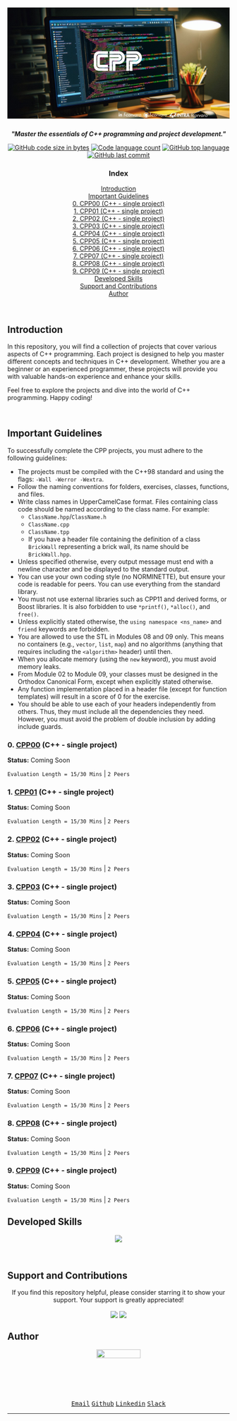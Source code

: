 <h1 align="center"><a href="https://github.com/f-corvaro/CPP">
	<img src="https://github.com/f-corvaro/CPP/blob/main/.extra/cpp.png" alt="CPP">
  </a></h1>
  
<p align="center">
	<b><i>"Master the essentials of C++ programming and project development."</i></b><br>
</p>
<p align="center" style="text-decoration: none;">
    <a href="https://github.com/f-corvaro/CPP"><img alt="GitHub code size in bytes" src="https://img.shields.io/github/languages/code-size/f-corvaro/CPP?color=blueviolet" /></a>
    <a href="https://github.com/f-corvaro/CPP"><img alt="Code language count" src="https://img.shields.io/github/languages/count/f-corvaro/CPP?color=yellow" /></a>
    <a href="https://github.com/f-corvaro/CPP"><img alt="GitHub top language" src="https://img.shields.io/github/languages/top/f-corvaro/CPP?color=blueviolet" /></a>
    <a href="https://github.com/f-corvaro/CPP"><img alt="GitHub last commit" src="https://img.shields.io/github/last-commit/f-corvaro/CPP?color=yellow" /></a>
</p>

<h3 align="center">Index</h3>
<p align="center">

<p align="center">
  <a href="#introduction">Introduction</a><br>
  <a href="#important-guidelines">Important Guidelines</a><br>
  <a href="#0-cpp00-c---single-project">0. CPP00 (C++ - single project)</a><br>
  <a href="#1-cpp01-c---single-project">1. CPP01 (C++ - single project)</a><br>
  <a href="#2-cpp02-c---single-project">2. CPP02 (C++ - single project)</a><br>
  <a href="#3-cpp03-c---single-project">3. CPP03 (C++ - single project)</a><br>
  <a href="#4-cpp04-c---single-project">4. CPP04 (C++ - single project)</a><br>
  <a href="#5-cpp05-c---single-project">5. CPP05 (C++ - single project)</a><br>
  <a href="#6-cpp06-c---single-project">6. CPP06 (C++ - single project)</a><br>
  <a href="#7-cpp07-c---single-project">7. CPP07 (C++ - single project)</a><br>
  <a href="#8-cpp08-c---single-project">8. CPP08 (C++ - single project)</a><br>
  <a href="#9-cpp09-c---single-project">9. CPP09 (C++ - single project)</a><br>
  <a href="#developed-skills">Developed Skills</a><br>
  <a href="#support-and-contributions">Support and Contributions</a><br>
  <a href="#author">Author</a><br>
  
</p>
<br>

## Introduction

<p align="justify">

In this repository, you will find a collection of projects that cover various aspects of C++ programming. Each project is designed to help you master different concepts and techniques in C++ development. Whether you are a beginner or an experienced programmer, these projects will provide you with valuable hands-on experience and enhance your skills.

Feel free to explore the projects and dive into the world of C++ programming. Happy coding!

</p>
<br>

## Important Guidelines

<p align="justify">

To successfully complete the CPP projects, you must adhere to the following guidelines:

- The projects must be compiled with the C++98 standard and using the flags: `-Wall -Werror -Wextra`.
- Follow the naming conventions for folders, exercises, classes, functions, and files.
- Write class names in UpperCamelCase format. Files containing class code should be named according to the class name. For example:
  - `ClassName.hpp`/`ClassName.h`
  - `ClassName.cpp`
  - `ClassName.tpp`
  - If you have a header file containing the definition of a class `BrickWall` representing a brick wall, its name should be `BrickWall.hpp`.
- Unless specified otherwise, every output message must end with a newline character and be displayed to the standard output.
- You can use your own coding style (no NORMINETTE), but ensure your code is readable for peers. You can use everything from the standard library.
- You must not use external libraries such as CPP11 and derived forms, or Boost libraries. It is also forbidden to use `*printf()`, `*alloc()`, and `free()`.
- Unless explicitly stated otherwise, the `using namespace <ns_name>` and `friend` keywords are forbidden.
- You are allowed to use the STL in Modules 08 and 09 only. This means no containers (e.g., `vector`, `list`, `map`) and no algorithms (anything that requires including the `<algorithm>` header) until then. 
- When you allocate memory (using the `new` keyword), you must avoid memory leaks.
- From Module 02 to Module 09, your classes must be designed in the Orthodox Canonical Form, except when explicitly stated otherwise.
- Any function implementation placed in a header file (except for function templates) will result in a score of 0 for the exercise.
- You should be able to use each of your headers independently from others. Thus, they must include all the dependencies they need. However, you must avoid the problem of double inclusion by adding include guards.
  
</p>

<p align="justify">

### 0. [CPP00](https://github.com/f-corvaro/CPP/tree/main/CPP00) (C++ - single project)

**Status:** Coming Soon

```Evaluation Length = 15/30 Mins``` | ```2 Peers```

### 1. [CPP01](https://github.com/f-corvaro/CPP/tree/main/CPP01) (C++ - single project)

**Status:** Coming Soon

```Evaluation Length = 15/30 Mins``` | ```2 Peers```

### 2. [CPP02](https://github.com/f-corvaro/CPP/tree/main/CPP02) (C++ - single project)

**Status:** Coming Soon

```Evaluation Length = 15/30 Mins``` | ```2 Peers```

### 3. [CPP03](https://github.com/f-corvaro/CPP/tree/main/CPP03) (C++ - single project)

**Status:** Coming Soon

```Evaluation Length = 15/30 Mins``` | ```2 Peers```

### 4. [CPP04](https://github.com/f-corvaro/CPP/tree/main/CPP04) (C++ - single project)

**Status:** Coming Soon

```Evaluation Length = 15/30 Mins``` | ```2 Peers```

### 5. [CPP05](https://github.com/f-corvaro/CPP/tree/main/CPP05) (C++ - single project)

**Status:** Coming Soon

```Evaluation Length = 15/30 Mins``` | ```2 Peers```

### 6. [CPP06](https://github.com/f-corvaro/CPP/tree/main/CPP06) (C++ - single project)

**Status:** Coming Soon

```Evaluation Length = 15/30 Mins``` | ```2 Peers```

### 7. [CPP07](https://github.com/f-corvaro/CPP/tree/main/CPP07) (C++ - single project)

**Status:** Coming Soon

```Evaluation Length = 15/30 Mins``` | ```2 Peers```

### 8. [CPP08](https://github.com/f-corvaro/CPP/tree/main/CPP08) (C++ - single project)

**Status:** Coming Soon

```Evaluation Length = 15/30 Mins``` | ```2 Peers```

### 9. [CPP09](https://github.com/f-corvaro/CPP/tree/main/CPP09) (C++ - single project)

**Status:** Coming Soon

```Evaluation Length = 15/30 Mins``` | ```2 Peers```

</p>

## Developed Skills

<p align="center">
  <a href="https://skillicons.dev">
    <img src="https://skillicons.dev/icons?i=git,cpp,vscode,vim" />
  </a>
</p><br>

## Support and Contributions

<p align="center">
If you find this repository helpful, please consider starring it to show your support. Your support is greatly appreciated!</p>

<p align="center">
<a href="https://ko-fi.com/fcorvaro"><img width="180" img align="center" src="https://github.com/f-corvaro/42.common_core/blob/main/.extra/support-me-ko-fi.svg"><alt=""></a>
<a href="https://github.com/sponsors/f-corvaro"><img width="180" img align="center" src="https://github.com/f-corvaro/42.common_core/blob/main/.extra/support-me-github.svg"><alt=""></a>

<br>

## Author

<p align="center"><a href="https://profile.intra.42.fr/users/fcorvaro"><img style="height:auto;" src="https://avatars.githubusercontent.com/u/102758065?v=4" width="100" height="100"alt=""></a>
<p align="center">
<a href="mailto:fcorvaro@student.42roma.it"><kbd>Email</kbd><alt=""></a>
<a href="https://github.com/f-corvaro"><kbd>Github</kbd><alt=""></a>
<a href="https://www.linkedin.com/in/f-corvaro/"><kbd>Linkedin</kbd><alt=""></a>
<a href="https://42born2code.slack.com/team/U050L8XAFLK"><kbd>Slack</kbd><alt=""></a>

<hr/>